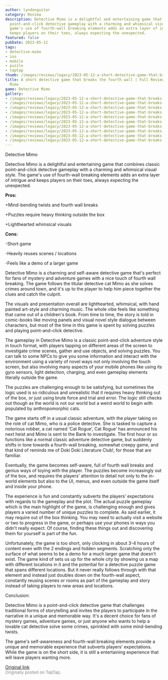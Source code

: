 ```yaml
---
author: lyndonguitar
category: Review
description: Detective Mimo is a delightful and entertaining game that combines classic
  point-and-click detective gameplay with a charming and whimsical visual style. The
  game's use of fourth-wall breaking elements adds an extra layer of intrigue and
  keeps players on their toes, always expecting the unexpected.
featured: false
pubDate: 2023-05-12
tags:
- detective-mimo
- ios
- mobile
- puzzle
- taptap
thumb: /images/reviews/legacy/2023-05-12-a-short-detective-game-that-breaks-the-fourth-wall--full-review---detective-mimo-0.avif
title: A short detective game that breaks the fourth wall | Full Review - Detective
  Mimo
game: Detective Mimo
gallery:
- /images/reviews/legacy/2023-05-12-a-short-detective-game-that-breaks-the-fourth-wall--full-review---detective-mimo-0.avif
- /images/reviews/legacy/2023-05-12-a-short-detective-game-that-breaks-the-fourth-wall--full-review---detective-mimo-1.avif
- /images/reviews/legacy/2023-05-12-a-short-detective-game-that-breaks-the-fourth-wall--full-review---detective-mimo-2.avif
- /images/reviews/legacy/2023-05-12-a-short-detective-game-that-breaks-the-fourth-wall--full-review---detective-mimo-3.avif
- /images/reviews/legacy/2023-05-12-a-short-detective-game-that-breaks-the-fourth-wall--full-review---detective-mimo-4.avif
- /images/reviews/legacy/2023-05-12-a-short-detective-game-that-breaks-the-fourth-wall--full-review---detective-mimo-5.avif
- /images/reviews/legacy/2023-05-12-a-short-detective-game-that-breaks-the-fourth-wall--full-review---detective-mimo-6.avif
- /images/reviews/legacy/2023-05-12-a-short-detective-game-that-breaks-the-fourth-wall--full-review---detective-mimo-7.avif
- /images/reviews/legacy/2023-05-12-a-short-detective-game-that-breaks-the-fourth-wall--full-review---detective-mimo-8.avif
- /images/reviews/legacy/2023-05-12-a-short-detective-game-that-breaks-the-fourth-wall--full-review---detective-mimo-9.avif
---
```

Detective Mimo

Detective Mimo is a delightful and entertaining game that combines classic point-and-click detective gameplay with a charming and whimsical visual style. The game's use of fourth-wall breaking elements adds an extra layer of intrigue and keeps players on their toes, always expecting the unexpected.


**Pros:**


+Mind-bending twists and fourth wall breaks

+Puzzles require heavy thinking outside the box

+Lighthearted whimsical visuals


**Cons:**


-Short game

-Heavily reuses scenes / locations

-Feels like a demo of a larger game

Detective Mimo is a charming and self-aware detective game that's perfect for fans of mystery and adventure games with a nice touch of fourth wall breaking. The game follows the titular detective cat Mimo as she solves crimes around town, and it's up to the player to help him piece together the clues and catch the culprit.

The visuals and presentation overall are lighthearted, whimsical, with hand painted art-style and charming music. The whole vibe feels like something that came out of a children's book. From time to time, the story is told in comic-books like moving panels and visual novel style dialogue between characters, but most of the time in this game is spent by solving puzzles and playing point-and-click detective.

The gameplay in Detective Mimo is a classic point-and-click adventure style in touch format, with players tapping on different areas of the screen to investigate crime scenes, gather and use objects, and solving puzzles. You can talk to some NPCs to give you some information and interact with the environment using a variety of novel ways not only involving the touch screen, but also involving many aspects of your mobile phones like using its gyro sensors, light detection, charging, and even gameplay elements literally outside the game.

The puzzles are challenging enough to be satisfying, but sometimes the logic used is so ridiculous and unrealistic that it requires heavy thinking out of the box, or just using brute force and trial and error. The logic still checks out though as the world is not our world but a weird world to begin with populated by anthropomorphic cats.

The game starts off in a usual classic adventure, with the player taking on the role of cat Mimo, who is a police detective. She is tasked to capture a notorious robber, a cat named ‘Cat Rogue’, Cat Rogue’ has announced his next heist and Mimo is sent to the Bank to investigate. The first hour or so functions like a normal classic adventure detective game, but suddenly shifts in tone towards a fourth-wall breaking, somewhat creepy game, and that kind of reminds me of Doki Doki Literature Club!, for those that are familiar.

Eventually, the game becomes self-aware, full of fourth wall breaks and genius ways of toying with the player. The puzzles become increasingly out of the box, and requires the players’ attention to detail not only to the in-world elements but also to the UI, menus, and even outside the game itself and inside your phone.

The experience is fun and constantly subverts the players’ expectations with regards to the gameplay and the plot. The actual puzzle gameplay which is the main highlight of the game, is challenging enough and gives players a varied number of unique puzzles to complete. As said earlier, it may require out of the box thinking. You may need to actually visit a website or two to progress in the game, or perhaps use your phones in ways you didn’t really expect. Of course, finding these things out and discovering them for yourself is part of the fun.

Unfortunately, the game is too short, only clocking in about 3-4 hours of content even with the 2 endings and hidden segments. Scratching only the surface of what seems to be a demo for a much larger game that doesn’t exist. The game kind of sets us up for the whole city by showing us a map with different locations in it and the potential for a detective puzzle game that spans different locations. But it never really follows through with that element and instead just doubles down on the fourth-wall aspect, constantly reusing scenes or rooms as part of the gameplay and story instead of taking players to new areas and locations.

Conclusion:

Detective Mimo is a point-and-click detective game that challenges traditional forms of storytelling and invites the players to participate in the narrative in a unique and memorable way. It's a decent choice for fans of mystery games, adventure games, or just anyone who wants to help a lovable cat detective solve some crimes, sprinkled with some mind-bending twists.

The game's self-awareness and fourth-wall breaking elements provide a unique and memorable experience that subverts players' expectations. While the game is on the short side, it is still a entertaining experience that will leave players wanting more.

[Original link](https://www.taptap.io/post/5412542)<br><span style="font-size: 0.95em; color: #888;">Originally posted on TapTap.</span>